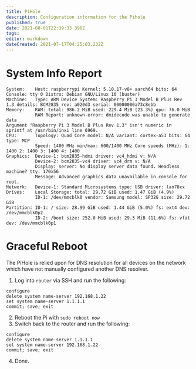 ```yaml
---
title: PiHole
description: Configuration information for the Pihole
published: true
date: 2021-08-01T22:39:33.396Z
tags: 
editor: markdown
dateCreated: 2021-07-17T04:25:03.232Z
---
```


# System Info Report
```
System:    Host: raspberrypi Kernel: 5.10.17-v8+ aarch64 bits: 64 Console: tty 0 Distro: Debian GNU/Linux 10 (buster) 
Machine:   Type: ARM Device System: Raspberry Pi 3 Model B Plus Rev 1.3 details: BCM2835 rev: a020d3 serial: 00000000a73c8ebb 
Memory:    RAM: total: 986.2 MiB used: 229.4 MiB (23.3%) gpu: 76.0 MiB 
           RAM Report: unknown-error: dmidecode was unable to generate data 
Argument "Raspberry Pi 3 Model B Plus Rev 1.3" isn't numeric in sprintf at /usr/bin/inxi line 6969.
CPU:       Topology: Quad Core model: N/A variant: cortex-a53 bits: 64 type: MCP 
           Speed: 1400 MHz min/max: 600/1400 MHz Core speeds (MHz): 1: 1400 2: 1400 3: 1400 4: 1400 
Graphics:  Device-1: bcm2835-hdmi driver: vc4_hdmi v: N/A 
           Device-2: bcm2835-vc4 driver: vc4_drm v: N/A 
           Display: server: No display server data found. Headless machine? tty: 170x56 
           Message: Advanced graphics data unavailable in console for root. 
Network:   Device-1: Standard Microsystems type: USB driver: lan78xx 
Drives:    Local Storage: total: 29.72 GiB used: 1.47 GiB (4.9%) 
           ID-1: /dev/mmcblk0 vendor: Samsung model: SP32G size: 29.72 GiB 
Partition: ID-1: / size: 28.99 GiB used: 1.44 GiB (5.0%) fs: ext4 dev: /dev/mmcblk0p2 
           ID-2: /boot size: 252.0 MiB used: 29.3 MiB (11.6%) fs: vfat dev: /dev/mmcblk0p1 
```

# Graceful Reboot
The PiHole is relied upon for DNS resolution for all devices on the network which have not manually configured another DNS resolver.
1. Log into `router` via SSH and run the following:
```
configure
delete system name-server 192.168.1.22
set system name-server 1.1.1.1
commit; save; exit
```
2. Reboot the Pi with `sudo reboot now`
3. Switch back to the router and run the following:
```
configure 
delete system name-server 1.1.1.1
set system name-server 192.168.1.22
commit; save; exit
```
4. Done.